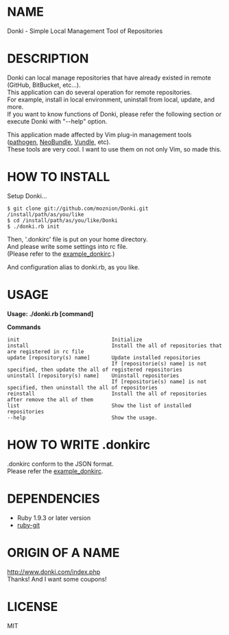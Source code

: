 # NAME
Donki - Simple Local Management Tool of Repositories

# DESCRIPTION
Donki can local manage repositories that have already existed in remote (GitHub, BitBucket, etc...).  
This application can do several operation for remote repositories.  
For example, install in local environment, uninstall from local, update, and more.  
If you want to know functions of Donki, please refer the following section or execute Donki with "--help" option.  
  
This application made affected by Vim plug-in management tools ([pathogen](https://github.com/tpope/vim-pathogen), 
[NeoBundle](https://github.com/Shougo/neobundle.vim), [Vundle](https://github.com/gmarik/vundle), etc).  
These tools are very cool. I want to use them on not only Vim, so made this.

# HOW TO INSTALL
Setup Donki...

    $ git clone git://github.com/moznion/Donki.git /install/path/as/you/like
    $ cd /install/path/as/you/like/Donki
    $ ./donki.rb init

Then, '.donkirc' file is put on your home directory.  
And please write some settings into rc file.  
(Please refer to the [example\_donkirc](https://github.com/moznion/Donki/blob/master/example_donkirc).)  
  
And configuration alias to donki.rb, as you like.

# USAGE
**Usage: ./donki.rb [command]**  
  
**Commands**  

    init                              Initialize  
    install                           Install the all of repositories that are registered in rc file  
    update [repository(s) name]       Update installed repositories  
                                      If [repositorie(s) name] is not specified, then update the all of registered repositories  
    uninstall [repository(s) name]    Uninstall repositories  
                                      If [repositorie(s) name] is not specified, then uninstall the all of repositories  
    reinstall                         Install the all of repositories after remove the all of them  
    list                              Show the list of installed repositories  
    --help                            Show the usage.  
  
# HOW TO WRITE .donkirc
.donkirc conform to the JSON format.  
Please refer the [example\_donkirc](https://github.com/moznion/Donki/blob/master/example_donkirc).  

# DEPENDENCIES
- Ruby 1.9.3 or later version
- [ruby-git](https://rubygems.org/gems/git)

# ORIGIN OF A NAME
<http://www.donki.com/index.php>  
Thanks! And I want some coupons!

# LICENSE
MIT
